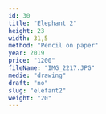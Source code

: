 ```yaml
---
id: 30
title: "Elephant 2"
height: 23
width: 31,5
method: "Pencil on paper"
year: 2019
price: "1200"
fileName: "IMG_2217.JPG"
medie: "drawing"
draft: "no"
slug: "elefant2"
weight: "20"
---
```

